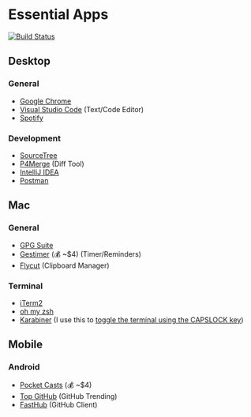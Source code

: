# Essential Apps

[![Build Status](https://api.travis-ci.org/benbarth/essential-apps.svg?branch=master)](https://travis-ci.org/benbarth/essential-apps)


##  Desktop

### General
* [Google Chrome](https://www.google.com/chrome/)
* [Visual Studio Code](https://code.visualstudio.com/) (Text/Code Editor)
* [Spotify](https://www.spotify.com/ca-en/download/other/)

### Development
* [SourceTree](https://www.sourcetreeapp.com/)
* [P4Merge](https://www.perforce.com/products/helix-core-apps/merge-diff-tool-p4merge) (Diff Tool)
* [IntelliJ IDEA](https://www.jetbrains.com/idea/)
* [Postman](https://www.getpostman.com/)


##  Mac

### General
* [GPG Suite](https://gpgtools.org/)
* [Gestimer](http://maddin.io/gestimer/) (💰 ~$4) (Timer/Reminders)
* [Flycut](https://github.com/TermiT/Flycut) (Clipboard Manager)

### Terminal
* [iTerm2](https://www.iterm2.com/)
* [oh my zsh](https://ohmyz.sh/)
* [Karabiner](https://github.com/tekezo/Karabiner) (I use this to [toggle the terminal using the CAPSLOCK key](terminal.md))


##  Mobile

### Android
* [Pocket Casts](https://www.pocketcasts.com) (💰 ~$4)
* [Top GitHub](https://github.com/mmazzarolo/top-github) (GitHub Trending)
* [FastHub](https://github.com/k0shk0sh/FastHub) (GitHub Client)
